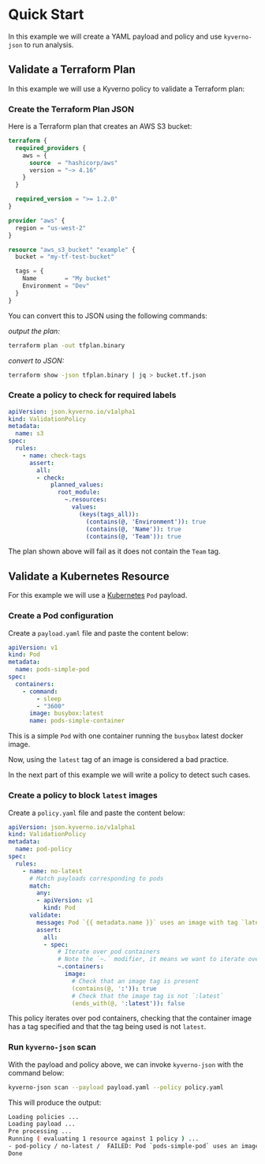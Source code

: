 # Quick Start

In this example we will create a YAML payload and policy and use `kyverno-json` to run analysis.

## Validate a Terraform Plan

In this example we will use a Kyverno policy to validate a Terraform plan:

### Create the Terraform Plan JSON

Here is a Terraform plan that creates an AWS S3 bucket:

```terraform
terraform {
  required_providers {
    aws = {
      source  = "hashicorp/aws"
      version = "~> 4.16"
    }
  }

  required_version = ">= 1.2.0"
}

provider "aws" {
  region = "us-west-2"
}

resource "aws_s3_bucket" "example" {
  bucket = "my-tf-test-bucket"

  tags = {
    Name        = "My bucket"
    Environment = "Dev"
  }
}
```

You can convert this to JSON using the following commands:

*output the plan:*
```sh
terraform plan -out tfplan.binary
```
*convert to JSON:*
```sh
terraform show -json tfplan.binary | jq > bucket.tf.json
```

### Create a policy to check for required labels

```yaml
apiVersion: json.kyverno.io/v1alpha1
kind: ValidationPolicy
metadata:
  name: s3
spec:
  rules:
    - name: check-tags
      assert:
        all:
        - check:
            planned_values:
              root_module:
                ~.resources:
                  values:
                    (keys(tags_all)):
                      (contains(@, 'Environment')): true
                      (contains(@, 'Name')): true
                      (contains(@, 'Team')): true
```

The plan shown above will fail as it does not contain the `Team` tag.


## Validate a Kubernetes Resource

For this example we will use a [Kubernetes](https://kubernetes.io) `Pod` payload.

### Create a Pod configuration

Create a `payload.yaml` file and paste the content below:

```yaml
apiVersion: v1
kind: Pod
metadata:
  name: pods-simple-pod
spec:
  containers:
    - command:
        - sleep
        - "3600"
      image: busybox:latest
      name: pods-simple-container
```

This is a simple `Pod` with one container running the `busybox` latest docker image.

Now, using the `latest` tag of an image is considered a bad practice.

In the next part of this example we will write a policy to detect such cases.

### Create a policy to block `latest` images

Create a `policy.yaml` file and paste the content below:

```yaml
apiVersion: json.kyverno.io/v1alpha1
kind: ValidationPolicy
metadata:
  name: pod-policy
spec:
  rules:
    - name: no-latest
      # Match payloads corresponding to pods
      match:
        any:
        - apiVersion: v1
          kind: Pod
      validate:
        message: Pod `{{ metadata.name }}` uses an image with tag `latest`
        assert:
          all:
          - spec:
              # Iterate over pod containers
              # Note the `~.` modifier, it means we want to iterate over array elements in descendants
              ~.containers:
                image:
                  # Check that an image tag is present
                  (contains(@, ':')): true
                  # Check that the image tag is not `:latest`
                  (ends_with(@, ':latest')): false
```

This policy iterates over pod containers, checking that the container image has a tag specified and that the tag being used is not `latest`.

### Run `kyverno-json` scan

With the payload and policy above, we can invoke `kyverno-json` with the command below:

```bash
kyverno-json scan --payload payload.yaml --policy policy.yaml
```

This will produce the output:

```bash
Loading policies ...
Loading payload ...
Pre processing ...
Running ( evaluating 1 resource against 1 policy ) ...
- pod-policy / no-latest /  FAILED: Pod `pods-simple-pod` uses an image with tag `latest`
Done
```
